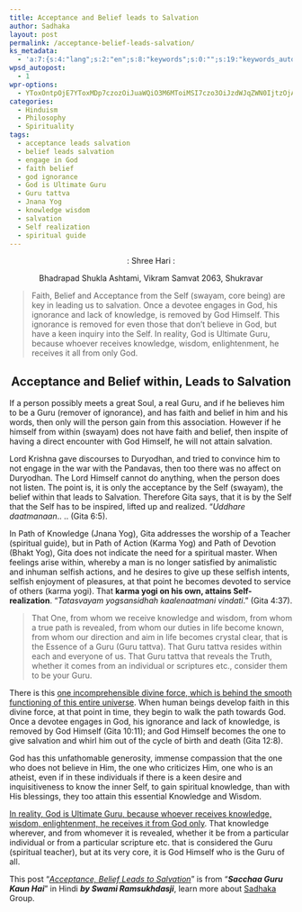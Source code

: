 ```yaml
---
title: Acceptance and Belief leads to Salvation
author: Sadhaka
layout: post
permalink: /acceptance-belief-leads-salvation/
ks_metadata:
  - 'a:7:{s:4:"lang";s:2:"en";s:8:"keywords";s:0:"";s:19:"keywords_autoupdate";s:1:"0";s:11:"description";s:0:"";s:22:"description_autoupdate";s:1:"0";s:5:"title";s:0:"";s:6:"robots";s:12:"index,follow";}'
wpsd_autopost:
  - 1
wpr-options:
  - YToxOntpOjE7YToxMDp7czozOiJuaWQiO3M6MToiMSI7czo3OiJzdWJqZWN0IjtzOjA6IiI7czo4OiJ0ZXh0Ym9keSI7czowOiIiO3M6ODoiaHRtbGJvZHkiO3M6MDoiIjtzOjc6ImRpc2FibGUiO2k6MDtzOjE1OiJub2N1c3RvbWl6YXRpb24iO2k6MTtzOjEyOiJub3Bvc3RzZXJpZXMiO2k6MTtzOjEwOiJodG1sZW5hYmxlIjtpOjE7czoxMjoiYXR0YWNoaW1hZ2VzIjtpOjE7czoyMToic2tpcGFjdGl2ZXN1YnNjcmliZXJzIjtpOjE7fX0=
categories:
  - Hinduism
  - Philosophy
  - Spirituality
tags:
  - acceptance leads salvation
  - belief leads salvation
  - engage in God
  - faith belief
  - god ignorance
  - God is Ultimate Guru
  - Guru tattva
  - Jnana Yog
  - knowledge wisdom
  - salvation
  - Self realization
  - spiritual guide
---
```

<p style="text-align: center;">
  : Shree Hari :
</p>

<p style="text-align: center;">
  Bhadrapad Shukla Ashtami, Vikram Samvat 2063, Shukravar
</p>

> Faith, Belief and Acceptance from the Self (swayam, core being) are key in leading us to salvation. Once a devotee engages in God, his ignorance and lack of knowledge, is removed by God Himself. This ignorance is removed for even those that don&#8217;t believe in God, but have a keen inquiry into the Self. In reality, God is Ultimate Guru, because whoever receives knowledge, wisdom, enlightenment, he receives it all from only God.

<h2 style="text-align: center;">
  Acceptance and Belief within, Leads to Salvation
</h2>

<p style="text-align: left;">
  If a person possibly meets a great Soul, a real Guru, and if he believes him to be a Guru (remover of ignorance), and has faith and belief in him and his words, then only will the person gain from this association. However if he himself from within (swayam) does not have faith and belief, then inspite of having a direct encounter with God Himself, he will not attain salvation.
</p>

<p style="text-align: left;">
  Lord Krishna gave discourses to Duryodhan, and tried to convince him to not engage in the war with the Pandavas, then too there was no affect on Duryodhan. The Lord Himself cannot do anything, when the person does not listen. The point is, it is only the acceptance by the Self (swayam), the belief within that leads to Salvation. Therefore Gita says, that it is by the Self that the Self has to be inspired, lifted up and realized. &#8220;<em>Uddhare daatmanaan</em>.. .. (Gita 6:5).
</p>

In Path of Knowledge (Jnana Yog), Gita addresses the worship of a Teacher (spiritual guide), but in Path of Action (Karma Yog) and Path of Devotion (Bhakt Yog), Gita does not indicate the need for a spiritual master. When feelings arise within, whereby a man is no longer satisfied by animalistic and inhuman selfish actions, and he desires to give up these selfish intents, selfish enjoyment of pleasures, at that point he becomes devoted to service of others (karma yogi). That **karma yogi on his own, attains Self-realization**. &#8220;*Tatasvayam yogsansidhah kaalenaatmani vindati*.&#8221; (Gita 4:37).

> That One, from whom we receive knowledge and wisdom, from whom a true path is revealed, from whom our duties in life become known, from whom our direction and aim in life becomes crystal clear, that is the Essence of a Guru (Guru tattva). That Guru tattva resides within each and everyone of us. That Guru tattva that reveals the Truth, whether it comes from an individual or scriptures etc., consider them to be your Guru.

There is this <span style="text-decoration: underline;">one incomprehensible divine force, which is behind the smooth functioning of this entire universe</span>. When human beings develop faith in this divine force, at that point in time, they begin to walk the path towards God. Once a devotee engages in God, his ignorance and lack of knowledge, is removed by God Himself (Gita 10:11); and God Himself becomes the one to give salvation and whirl him out of the cycle of birth and death (Gita 12:8).

God has this unfathomable generosity, immense compassion that the one who does not believe in Him, the one who criticizes Him, one who is an atheist, even if in these individuals if there is a keen desire and inquisitiveness to know the inner Self, to gain spiritual knowledge, than with His blessings, they too attain this essential Knowledge and Wisdom.

<span style="text-decoration: underline;">In reality, God is Ultimate Guru, because whoever receives knowledge, wisdom, enlightenment, he receives it from God only</span>. That knowledge wherever, and from whomever it is revealed, whether it be from a particular individual or from a particular scripture etc. that is considered the Guru (spiritual teacher), but at its very core, it is God Himself who is the Guru of all.

This post &#8220;[*Acceptance, Belief Leads to Salvation*][1]&#8221; is from &#8220;***Sacchaa Guru Kaun Hai***&#8221; in Hindi ***by Swami Ramsukhdasji***, learn more about [Sadhaka ][2]Group.

 [1]: http://www.philosophyinlife.info/407/acceptance-belief-leads-salvation.htm "Acceptance and Belief leads to Salvation"
 [2]: http://www.philosophyinlife.info/388/sadhaks-hinduism-spirituality.htm "Sadhaka’s of Hinduism and Spirituality"